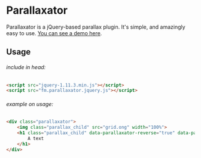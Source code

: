 Parallaxator
=======
Parallaxator is a jQuery-based parallax plugin. It's simple, and amazingly easy to use.
[You can see a demo here](http://opensource.faroemedia.com/parallaxator).


Usage
-----
###### include in head:
```html
<script src="jquery-1.11.3.min.js"></script>
<script src="fm.parallaxator.jquery.js"></script>
```

###### example on usage:
```html
<div class="parallaxator">
	<img class="parallax_child" src="grid.ong" width="100%">
	<h1 class="parallax_child" data-parallaxator-reverse="true" data-parallaxator-velocity="0.45">
		A text
	</h1>
</div>
```
